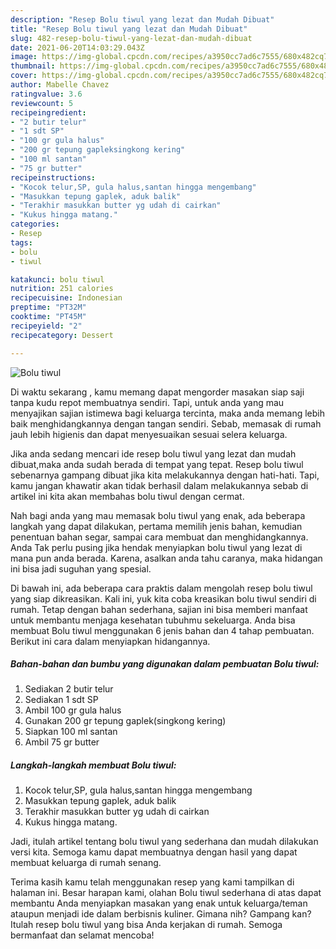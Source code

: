 ```yaml
---
description: "Resep Bolu tiwul yang lezat dan Mudah Dibuat"
title: "Resep Bolu tiwul yang lezat dan Mudah Dibuat"
slug: 482-resep-bolu-tiwul-yang-lezat-dan-mudah-dibuat
date: 2021-06-20T14:03:29.043Z
image: https://img-global.cpcdn.com/recipes/a3950cc7ad6c7555/680x482cq70/bolu-tiwul-foto-resep-utama.jpg
thumbnail: https://img-global.cpcdn.com/recipes/a3950cc7ad6c7555/680x482cq70/bolu-tiwul-foto-resep-utama.jpg
cover: https://img-global.cpcdn.com/recipes/a3950cc7ad6c7555/680x482cq70/bolu-tiwul-foto-resep-utama.jpg
author: Mabelle Chavez
ratingvalue: 3.6
reviewcount: 5
recipeingredient:
- "2 butir telur"
- "1 sdt SP"
- "100 gr gula halus"
- "200 gr tepung gapleksingkong kering"
- "100 ml santan"
- "75 gr butter"
recipeinstructions:
- "Kocok telur,SP, gula halus,santan hingga mengembang"
- "Masukkan tepung gaplek, aduk balik"
- "Terakhir masukkan butter yg udah di cairkan"
- "Kukus hingga matang."
categories:
- Resep
tags:
- bolu
- tiwul

katakunci: bolu tiwul 
nutrition: 251 calories
recipecuisine: Indonesian
preptime: "PT32M"
cooktime: "PT45M"
recipeyield: "2"
recipecategory: Dessert

---
```



![Bolu tiwul](https://img-global.cpcdn.com/recipes/a3950cc7ad6c7555/680x482cq70/bolu-tiwul-foto-resep-utama.jpg)

Di waktu  sekarang , kamu memang dapat mengorder masakan siap saji tanpa kudu repot membuatnya sendiri. Tapi, untuk anda yang mau menyajikan sajian istimewa bagi keluarga tercinta, maka anda memang lebih baik menghidangkannya dengan tangan sendiri. Sebab, memasak di rumah jauh lebih higienis dan dapat menyesuaikan sesuai selera keluarga.

Jika anda sedang mencari ide resep bolu tiwul yang lezat dan mudah dibuat,maka anda sudah berada di tempat yang tepat. Resep bolu tiwul  sebenarnya gampang dibuat jika kita melakukannya dengan hati-hati. Tapi, kamu jangan khawatir akan tidak berhasil dalam melakukannya 
sebab di artikel ini kita akan membahas bolu tiwul dengan cermat.  



Nah bagi anda yang mau memasak bolu tiwul yang enak, ada beberapa langkah yang dapat dilakukan, pertama memilih jenis bahan, kemudian penentuan bahan segar, sampai cara membuat dan menghidangkannya. Anda Tak perlu pusing jika hendak menyiapkan bolu tiwul yang lezat di mana pun anda berada. Karena, asalkan anda  tahu caranya, maka hidangan ini bisa jadi suguhan yang spesial.

Di bawah ini, ada beberapa cara praktis  dalam mengolah resep bolu tiwul yang siap dikreasikan. Kali ini, yuk kita coba kreasikan bolu tiwul sendiri di rumah. Tetap dengan bahan sederhana, sajian ini bisa memberi manfaat untuk membantu menjaga kesehatan tubuhmu sekeluarga. Anda bisa membuat Bolu tiwul menggunakan 6 jenis bahan dan 4 tahap pembuatan. Berikut ini cara dalam menyiapkan hidangannya.

<!--inarticleads1-->

##### Bahan-bahan dan bumbu yang digunakan dalam pembuatan Bolu tiwul:

1. Sediakan 2 butir telur
1. Sediakan 1 sdt SP
1. Ambil 100 gr gula halus
1. Gunakan 200 gr tepung gaplek(singkong kering)
1. Siapkan 100 ml santan
1. Ambil 75 gr butter




<!--inarticleads2-->

##### Langkah-langkah membuat Bolu tiwul:

1. Kocok telur,SP, gula halus,santan hingga mengembang
1. Masukkan tepung gaplek, aduk balik
1. Terakhir masukkan butter yg udah di cairkan
1. Kukus hingga matang.




Jadi, itulah artikel tentang  bolu tiwul  yang sederhana dan mudah dilakukan versi kita. Semoga kamu dapat membuatnya dengan hasil yang dapat membuat keluarga di rumah senang. 

Terima kasih kamu telah menggunakan resep yang kami tampilkan di halaman ini. Besar harapan kami, olahan  Bolu tiwul sederhana di atas dapat membantu Anda menyiapkan masakan yang enak untuk keluarga/teman ataupun menjadi ide dalam berbisnis kuliner. Gimana nih? Gampang kan? Itulah resep bolu tiwul yang bisa Anda kerjakan di rumah. Semoga bermanfaat dan selamat mencoba!


